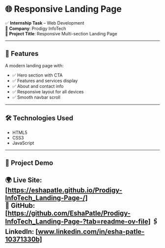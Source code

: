 # 🌐 Responsive Landing Page

✅ **Internship Task** – Web Development  
🏢 **Company**: Prodigy InfoTech  
📄 **Project Title**: Responsive Multi-section Landing Page

---

## 🔹 Features
A modern landing page with:
- ✅ Hero section with CTA  
- ✅ Features and services display  
- ✅ About and contact info  
- ✅ Responsive layout for all devices  
- ✅ Smooth navbar scroll

---

## 🛠 Technologies Used  
- HTML5  
- CSS3  
- JavaScript

---

## 🔗 Project Demo  
🌍 **Live Site**: [https://eshapatle.github.io/Prodigy-InfoTech_Landing-Page-/]  
📂 **GitHub**: [https://github.com/EshaPatle/Prodigy-InfoTech_Landing-Page-?tab=readme-ov-file]
 🖇 **LinkedIn**: [www.linkedin.com/in/esha-patle-10371330b]
---


